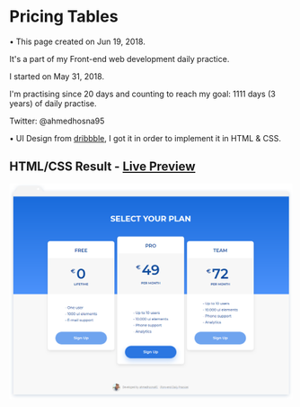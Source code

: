 # Pricing Tables

• This page created on Jun 19, 2018.

It's a part of my Front-end web development daily practice.

I started on May 31, 2018.

I'm practising since 20 days and counting to reach my goal: 1111 days (3 years) of daily practise.

Twitter: @ahmedhosna95

• UI Design from [dribbble](https://dribbble.com/shots/3124405-Pricing-for-personal-project), I got it in order to implement it in HTML & CSS.

## HTML/CSS Result - [Live Preview](https://cdn.rawgit.com/ahmedhosna95/Front-end-Daily-Practice/f160f6f6/Day020/PricingTables_04/index.html)

![](assets/img/frame-generic.png)
